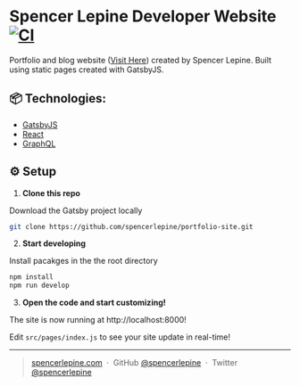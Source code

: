 # Spencer Lepine Developer Website [![CI](https://github.com/spencerlepine/portfolio-site/actions/workflows/main.yml/badge.svg?branch=master)](https://github.com/spencerlepine/portfolio-site/actions/workflows/main.yml)

Portfolio and blog website ([Visit Here](https://www.spencerlepine.com)) created by Spencer Lepine. Built using static pages created with GatsbyJS.

## 📦 Technologies:
- [GatsbyJS](https://www.gatsbyjs.com/)
- [React](https://reactjs.org/)
- [GraphQL](https://graphql.org/)

## ⚙️ Setup

1.  **Clone this repo**

  Download the Gatsby project locally

  ```sh
  git clone https://github.com/spencerlepine/portfolio-site.git
  ```

2.  **Start developing**

  Install pacakges in the the root directory

  ```sh
  npm install
  npm run develop
  ```

3.  **Open the code and start customizing!**

  The site is now running at http://localhost:8000!

  Edit `src/pages/index.js` to see your site update in real-time!

---

> [spencerlepine.com](https://www.spencerlepine.com) &nbsp;&middot;&nbsp; GitHub [@spencerlepine](https://github.com/spencerlepine) &nbsp;&middot;&nbsp; Twitter [@spencerlepine](http://twitter.com/spencerlepine)
